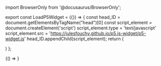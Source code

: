 import BrowserOnly from '@docusaurus/BrowserOnly';

export const LoadP5Widget = ({}) => {
    const head_ID = document.getElementsByTagName("head")[0]
    const script_element = document.createElement('script')
    script_element.type = 'text/javascript'
    script_element.src = 'https://julesfouchy.github.io/p5.js-widget/p5-widget.js'
    head_ID.appendChild(script_element);
    return (<div></div>)
};

<BrowserOnly>
    {() => <LoadP5Widget/>}
</BrowserOnly>